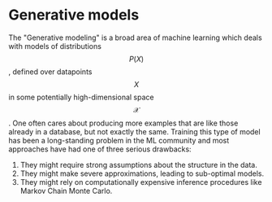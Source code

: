 # Generative models

The "Generative modeling" is a broad area of machine learning which deals with models of distributions $$P(X)$$, defined over datapoints $$X$$ in some potentially high-dimensional space $$\mathcal{X}$$. One often cares about producing more examples that are like those already in a database, but not exactly the same. 
Training this type of model has been a long-standing problem in the ML community and most approaches have had one of three serious drawbacks:
1. They might require strong assumptions about the structure in the data.
2. They might make severe approximations, leading to sub-optimal models.
3. They might rely on computationally expensive inference procedures like Markov Chain Monte Carlo.
